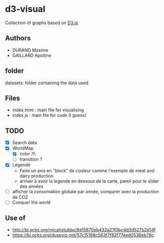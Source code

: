 # d3-visual
Collection of graphs based on [D3.js](https://d3js.org/ "d3.js's homepage")

## Authors
- DURAND Maxime
- GAILLARD Apolline

## folder
datasets: folder containing the data used

## Files
- index.html : main file for visualising 
- index.js : main file for code (I guess)

## TODO 
- [x] Search data
- [x] WorldMap
    - [x] color /!\
    - [ ] transition ?
- [x] Legende
    - Faire un axis en "block" de couleur comme l'exemple de meat and dairy production
    - arriver à avoir la legende en dessous de la carte, pareil pour le slider des années
- [ ] afficher la consomation globale par année, comparer avec la production de CO2
- [ ] Conquer the world 

## Use of 
- http://bl.ocks.org/micahstubbs/8e15870eb432a21f0bc4d3d527b2d14f
- https://bl.ocks.org/duspviz-mit/57c15198c563f7f82f77eed0536eb78c